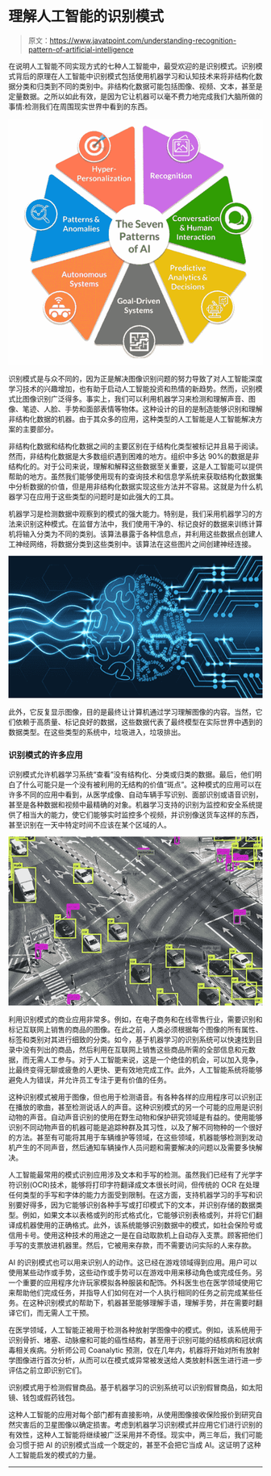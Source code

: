 # 理解人工智能的识别模式

> 原文：<https://www.javatpoint.com/understanding-recognition-pattern-of-artificial-intelligence>

在说明人工智能不同实现方式的七种人工智能中，最受欢迎的是识别模式。识别模式背后的原理在人工智能中识别模式包括使用机器学习和认知技术来将非结构化数据分类和归类到不同的类别中。非结构化数据可能包括图像、视频、文本，甚至是定量数据。之所以如此有效，是因为它让机器可以毫不费力地完成我们大脑所做的事情:检测我们在周围现实世界中看到的东西。

![Understanding The Recognition Pattern of Artificial Intelligence](img/f552c727ad405f6b58f0f766e04e1f2e.png)

识别模式是与众不同的，因为正是解决图像识别问题的努力导致了对人工智能深度学习技术的兴趣增加，也有助于启动人工智能投资和热情的新趋势。然而，识别模式比图像识别广泛得多。事实上，我们可以利用机器学习来检测和理解声音、图像、笔迹、人脸、手势和面部表情等物体。这种设计的目的是制造能够识别和理解非结构化数据的机器。由于其众多的应用，这种类型的人工智能是人工智能解决方案的主要部分。

非结构化数据和结构化数据之间的主要区别在于结构化类型被标记并且易于阅读。然而，非结构化数据是大多数组织遇到困难的地方。组织中多达 90%的数据是非结构化的。对于公司来说，理解和解释这些数据至关重要，这是人工智能可以提供帮助的地方。虽然我们能够使用现有的查询技术和信息学系统来获取结构化数据集中分析数据的价值，但是用非结构化数据实现这些方法并不容易。这就是为什么机器学习在应用于这些类型的问题时是如此强大的工具。

机器学习是检测数据中观察到的模式的强大能力。特别是，我们采用机器学习的方法来识别这种模式。在监督方法中，我们使用干净的、标记良好的数据来训练计算机将输入分类为不同的类别。该算法暴露于各种信息点，并利用这些数据点创建人工神经网络，将数据分类到这些类别中。该算法在这些图片之间创建神经连接。

![Understanding The Recognition Pattern of Artificial Intelligence](img/0cc400c6827bc15c3ee2a54bdb86a43c.png)

此外，它反复显示图像，目的是最终让计算机通过学习理解图像的内容。当然，它们依赖于高质量、标记良好的数据，这些数据代表了最终模型在实际世界中遇到的数据类型。在这些类型的系统中，垃圾进入，垃圾排出。

### 识别模式的许多应用

识别模式允许机器学习系统“查看”没有结构化、分类或归类的数据。最后，他们明白了什么可能只是一个没有被利用的无结构的价值“斑点”。这种模式的应用可以在许多不同的应用中看到，从医学成像、自动车辆手写识别、面部识别或语音识别，甚至是各种数据和视频中最精确的对象。机器学习支持的识别为监控和安全系统提供了相当大的能力，使它们能够实时监控多个视频，并识别像送货车这样的东西，甚至识别在一天中特定时间不应该在某个区域的人。

![Understanding The Recognition Pattern of Artificial Intelligence](img/b6450a4e6baa99f40822068f68d4f66d.png)

利用识别模式的商业应用非常多。例如，在电子商务和在线零售行业，需要识别和标记互联网上销售的商品的图像。在此之前，人类必须根据每个图像的所有属性、标签和类别对其进行细致的分类。如今，基于机器学习的识别系统可以快速找到目录中没有列出的商品，然后利用在互联网上销售这些商品所需的全部信息和元数据，而无需人工参与。对于人工智能来说，这是一个绝佳的机会，可以加入竞争，比最终变得无聊或疲惫的人更快、更有效地完成工作。此外，人工智能系统将能够避免人为错误，并允许员工专注于更有价值的任务。

这种识别模式被用于图像，但也用于检测语音。有各种各样的应用程序可以识别正在播放的歌曲，甚至检测说话人的声音。这种识别模式的另一个可能的应用是识别动物的声音。自动声音识别的使用在野生动物和保护研究领域是有益的。使用能够识别不同动物声音的机器可能是追踪种群及其习性，以及了解不同物种的一个很好的方法。甚至有可能将其用于车辆维护等领域，在这些领域，机器能够检测到发动机产生的不同声音，然后通知车辆操作人员问题和需要解决的问题以及需要多快解决。

人工智能最常用的模式识别应用涉及文本和手写的检测。虽然我们已经有了光学字符识别(OCR)技术，能够将打印字符翻译成文本很长时间，但传统的 OCR 在处理任何类型的手写和字体的能力方面受到限制。在这方面，支持机器学习的手写和识别要好得多，因为它能够识别各种手写或打印模式下的文本，并识别存储的数据类型。例如，如果文本以表格或列的形式格式化，它能够识别表格或列，并将它们翻译成机器使用的正确格式。此外，该系统能够识别数据中的模式，如社会保险号或信用卡号。使用这种技术的用途之一是在自动取款机上自动存入支票。顾客把他们手写的支票放进机器里。然后，它被用来存款，而不需要访问实际的人来存款。

AI 的识别模式也可以用来识别人的动作。这已经在游戏领域得到应用。用户可以使用某些动作或手势，这些动作或手势可以在游戏中用来移动角色或完成任务。另一个重要的应用程序允许玩家模拟各种服装和配饰。外科医生也在医学领域使用它来帮助他们完成任务，并指导人们如何在对一个人执行相同的任务之前完成某些任务。在这种识别模式的帮助下，机器甚至能够理解手语，理解手势，并在需要时翻译它们，而无需人工干预。

在医学领域，人工智能正被用于检测各种放射学图像中的模式。例如，该系统用于识别骨折、堵塞、动脉瘤和可能的癌性结构，甚至用于识别可能的结核病和冠状病毒相关疾病。分析师公司 Coanalytic 预测，仅在几年内，机器将开始对所有放射学图像进行首次分析，从而可以在模式或异常被发送给人类放射科医生进行进一步评估之前立即识别它们。

识别模式用于检测假冒商品。基于机器学习的识别系统可以识别假冒商品，如太阳镜、钱包或假药钱包。

这种人工智能的应用对每个部门都有直接影响，从使用图像接收保险报价到研究自然灾害后的卫星图像以确定损害。考虑到机器学习识别模式并应用它们进行识别的有效性，这种人工智能将继续被广泛采用并不奇怪。现实中，两三年后，我们可能会习惯于把 AI 的识别模式当成一个既定的，甚至不会把它当成 AI。这证明了这种人工智能启发的模式的力量。

* * *